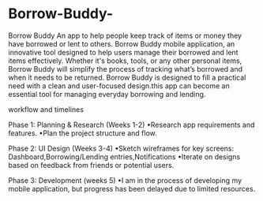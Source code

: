 # Borrow-Buddy-

Borrow Buddy An app to help people keep track of items or money they have borrowed or lent to others. Borrow Buddy mobile application, an innovative tool designed to help users manage their borrowed and lent items effectively. Whether it's books, tools, or any other personal items, Borrow Buddy will simplify the process of tracking what’s borrowed and when it needs to be returned. Borrow Buddy is designed to fill a practical need with a clean and user-focused design.this app can become an essential tool for managing everyday borrowing and lending.

workflow and timelines

Phase 1: Planning & Research (Weeks 1-2) •Research app requirements and features. •Plan the project structure and flow.

Phase 2: UI Design (Weeks 3-4) 
•Sketch wireframes for key screens: Dashboard,Borrowing/Lending entries,Notifications 
•Iterate on designs based on feedback from friends or potential users.

Phase 3: Development (weeks 5) 
•I am in the process of developing my mobile application, but progress has been delayed due to limited resources.
